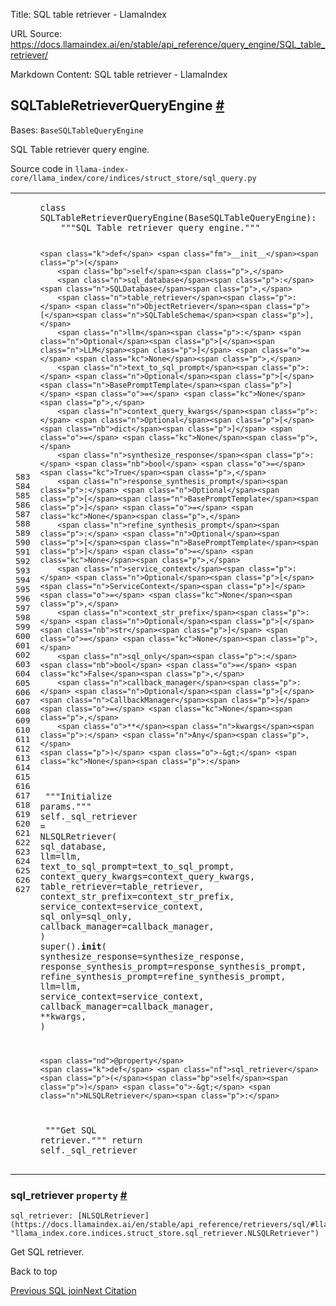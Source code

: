 Title: SQL table retriever - LlamaIndex

URL Source: https://docs.llamaindex.ai/en/stable/api_reference/query_engine/SQL_table_retriever/

Markdown Content:
SQL table retriever - LlamaIndex


SQLTableRetrieverQueryEngine [#](https://docs.llamaindex.ai/en/stable/api_reference/query_engine/SQL_table_retriever/#llama_index.core.query_engine.SQLTableRetrieverQueryEngine "Permanent link")
--------------------------------------------------------------------------------------------------------------------------------------------------------------------------------------------------

Bases: `BaseSQLTableQueryEngine`

SQL Table retriever query engine.

Source code in `llama-index-core/llama_index/core/indices/struct_store/sql_query.py`

<table class="highlighttable"><tbody><tr><td class="linenos"><div class="linenodiv"><pre><span></span><span class="normal">583</span>
<span class="normal">584</span>
<span class="normal">585</span>
<span class="normal">586</span>
<span class="normal">587</span>
<span class="normal">588</span>
<span class="normal">589</span>
<span class="normal">590</span>
<span class="normal">591</span>
<span class="normal">592</span>
<span class="normal">593</span>
<span class="normal">594</span>
<span class="normal">595</span>
<span class="normal">596</span>
<span class="normal">597</span>
<span class="normal">598</span>
<span class="normal">599</span>
<span class="normal">600</span>
<span class="normal">601</span>
<span class="normal">602</span>
<span class="normal">603</span>
<span class="normal">604</span>
<span class="normal">605</span>
<span class="normal">606</span>
<span class="normal">607</span>
<span class="normal">608</span>
<span class="normal">609</span>
<span class="normal">610</span>
<span class="normal">611</span>
<span class="normal">612</span>
<span class="normal">613</span>
<span class="normal">614</span>
<span class="normal">615</span>
<span class="normal">616</span>
<span class="normal">617</span>
<span class="normal">618</span>
<span class="normal">619</span>
<span class="normal">620</span>
<span class="normal">621</span>
<span class="normal">622</span>
<span class="normal">623</span>
<span class="normal">624</span>
<span class="normal">625</span>
<span class="normal">626</span>
<span class="normal">627</span></pre></div></td><td class="code"><div><pre><span></span><code><span class="k">class</span> <span class="nc">SQLTableRetrieverQueryEngine</span><span class="p">(</span><span class="n">BaseSQLTableQueryEngine</span><span class="p">):</span>
<span class="w">    </span><span class="sd">"""SQL Table retriever query engine."""</span>

    <span class="k">def</span> <span class="fm">__init__</span><span class="p">(</span>
        <span class="bp">self</span><span class="p">,</span>
        <span class="n">sql_database</span><span class="p">:</span> <span class="n">SQLDatabase</span><span class="p">,</span>
        <span class="n">table_retriever</span><span class="p">:</span> <span class="n">ObjectRetriever</span><span class="p">[</span><span class="n">SQLTableSchema</span><span class="p">],</span>
        <span class="n">llm</span><span class="p">:</span> <span class="n">Optional</span><span class="p">[</span><span class="n">LLM</span><span class="p">]</span> <span class="o">=</span> <span class="kc">None</span><span class="p">,</span>
        <span class="n">text_to_sql_prompt</span><span class="p">:</span> <span class="n">Optional</span><span class="p">[</span><span class="n">BasePromptTemplate</span><span class="p">]</span> <span class="o">=</span> <span class="kc">None</span><span class="p">,</span>
        <span class="n">context_query_kwargs</span><span class="p">:</span> <span class="n">Optional</span><span class="p">[</span><span class="nb">dict</span><span class="p">]</span> <span class="o">=</span> <span class="kc">None</span><span class="p">,</span>
        <span class="n">synthesize_response</span><span class="p">:</span> <span class="nb">bool</span> <span class="o">=</span> <span class="kc">True</span><span class="p">,</span>
        <span class="n">response_synthesis_prompt</span><span class="p">:</span> <span class="n">Optional</span><span class="p">[</span><span class="n">BasePromptTemplate</span><span class="p">]</span> <span class="o">=</span> <span class="kc">None</span><span class="p">,</span>
        <span class="n">refine_synthesis_prompt</span><span class="p">:</span> <span class="n">Optional</span><span class="p">[</span><span class="n">BasePromptTemplate</span><span class="p">]</span> <span class="o">=</span> <span class="kc">None</span><span class="p">,</span>
        <span class="n">service_context</span><span class="p">:</span> <span class="n">Optional</span><span class="p">[</span><span class="n">ServiceContext</span><span class="p">]</span> <span class="o">=</span> <span class="kc">None</span><span class="p">,</span>
        <span class="n">context_str_prefix</span><span class="p">:</span> <span class="n">Optional</span><span class="p">[</span><span class="nb">str</span><span class="p">]</span> <span class="o">=</span> <span class="kc">None</span><span class="p">,</span>
        <span class="n">sql_only</span><span class="p">:</span> <span class="nb">bool</span> <span class="o">=</span> <span class="kc">False</span><span class="p">,</span>
        <span class="n">callback_manager</span><span class="p">:</span> <span class="n">Optional</span><span class="p">[</span><span class="n">CallbackManager</span><span class="p">]</span> <span class="o">=</span> <span class="kc">None</span><span class="p">,</span>
        <span class="o">**</span><span class="n">kwargs</span><span class="p">:</span> <span class="n">Any</span><span class="p">,</span>
    <span class="p">)</span> <span class="o">-&gt;</span> <span class="kc">None</span><span class="p">:</span>
<span class="w">        </span><span class="sd">"""Initialize params."""</span>
        <span class="bp">self</span><span class="o">.</span><span class="n">_sql_retriever</span> <span class="o">=</span> <span class="n">NLSQLRetriever</span><span class="p">(</span>
            <span class="n">sql_database</span><span class="p">,</span>
            <span class="n">llm</span><span class="o">=</span><span class="n">llm</span><span class="p">,</span>
            <span class="n">text_to_sql_prompt</span><span class="o">=</span><span class="n">text_to_sql_prompt</span><span class="p">,</span>
            <span class="n">context_query_kwargs</span><span class="o">=</span><span class="n">context_query_kwargs</span><span class="p">,</span>
            <span class="n">table_retriever</span><span class="o">=</span><span class="n">table_retriever</span><span class="p">,</span>
            <span class="n">context_str_prefix</span><span class="o">=</span><span class="n">context_str_prefix</span><span class="p">,</span>
            <span class="n">service_context</span><span class="o">=</span><span class="n">service_context</span><span class="p">,</span>
            <span class="n">sql_only</span><span class="o">=</span><span class="n">sql_only</span><span class="p">,</span>
            <span class="n">callback_manager</span><span class="o">=</span><span class="n">callback_manager</span><span class="p">,</span>
        <span class="p">)</span>
        <span class="nb">super</span><span class="p">()</span><span class="o">.</span><span class="fm">__init__</span><span class="p">(</span>
            <span class="n">synthesize_response</span><span class="o">=</span><span class="n">synthesize_response</span><span class="p">,</span>
            <span class="n">response_synthesis_prompt</span><span class="o">=</span><span class="n">response_synthesis_prompt</span><span class="p">,</span>
            <span class="n">refine_synthesis_prompt</span><span class="o">=</span><span class="n">refine_synthesis_prompt</span><span class="p">,</span>
            <span class="n">llm</span><span class="o">=</span><span class="n">llm</span><span class="p">,</span>
            <span class="n">service_context</span><span class="o">=</span><span class="n">service_context</span><span class="p">,</span>
            <span class="n">callback_manager</span><span class="o">=</span><span class="n">callback_manager</span><span class="p">,</span>
            <span class="o">**</span><span class="n">kwargs</span><span class="p">,</span>
        <span class="p">)</span>

    <span class="nd">@property</span>
    <span class="k">def</span> <span class="nf">sql_retriever</span><span class="p">(</span><span class="bp">self</span><span class="p">)</span> <span class="o">-&gt;</span> <span class="n">NLSQLRetriever</span><span class="p">:</span>
<span class="w">        </span><span class="sd">"""Get SQL retriever."""</span>
        <span class="k">return</span> <span class="bp">self</span><span class="o">.</span><span class="n">_sql_retriever</span>
</code></pre></div></td></tr></tbody></table>

### sql\_retriever `property` [#](https://docs.llamaindex.ai/en/stable/api_reference/query_engine/SQL_table_retriever/#llama_index.core.query_engine.SQLTableRetrieverQueryEngine.sql_retriever "Permanent link")

```
sql_retriever: [NLSQLRetriever](https://docs.llamaindex.ai/en/stable/api_reference/retrievers/sql/#llama_index.core.retrievers.NLSQLRetriever "llama_index.core.indices.struct_store.sql_retriever.NLSQLRetriever")
```

Get SQL retriever.

Back to top

[Previous SQL join](https://docs.llamaindex.ai/en/stable/api_reference/query_engine/SQL_join/)[Next Citation](https://docs.llamaindex.ai/en/stable/api_reference/query_engine/citation/)
